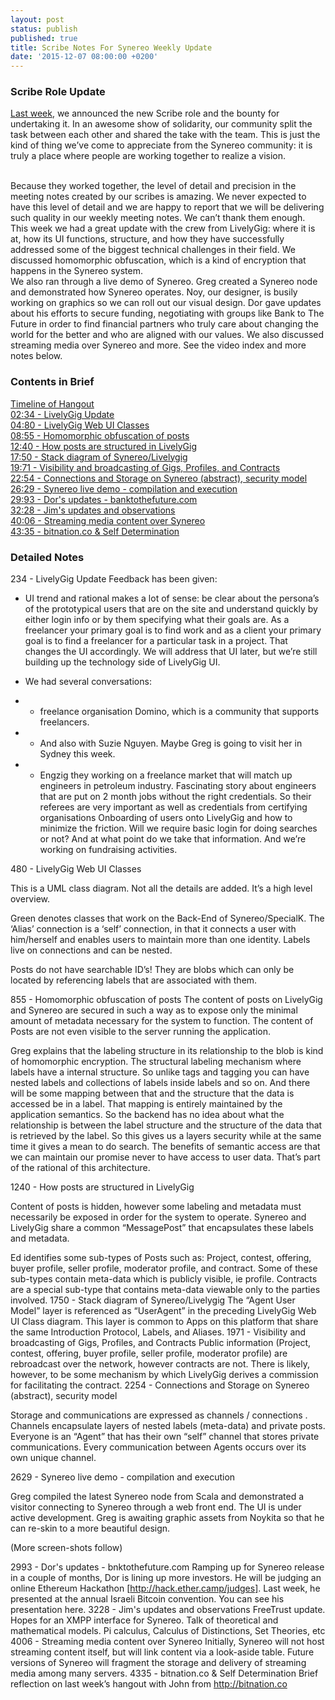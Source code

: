```yaml
---
layout: post
status: publish
published: true
title: Scribe Notes For Synereo Weekly Update
date: '2015-12-07 08:00:00 +0200'
---
```


### Scribe Role Update
[Last week](http://blog.synereo.com/2015/12/02/new-bounty/), we announced the new Scribe role and the bounty for undertaking it. In an awesome show of solidarity, our community split the task between each other and shared the take with the team. This is just the kind of thing we’ve come to appreciate from the Synereo community: it is truly a place where people are working together to realize a vision. 

<BR>
Because they worked together, the level of detail and precision in the meeting notes created by our scribes is amazing. We never expected to have this level of detail and we are happy to report that we will be delivering such quality in our weekly meeting notes. We can’t thank them enough. 

<BR>
This week we had a great update with the crew from LivelyGig: where it is at, how its UI functions, structure, and how they have successfully addressed some of the biggest technical challenges in their field. We discussed homomorphic obfuscation, which is a kind of encryption that happens in the Synereo system.

<BR>
We also ran through a live demo of Synereo. Greg created a Synereo node and demonstrated how Synereo operates. Noy, our designer, is busily working on graphics so we can roll out our visual design. Dor gave updates about his efforts to secure funding, negotiating with groups like Bank to The Future in order to find financial partners who truly care about changing the world for the better and who are aligned with our values. We also discussed streaming media over Synereo and more. 
See the video index and more notes below.

<BR>

### Contents in Brief

[Timeline of Hangout](https://www.youtube.com/watch?v=mUF5hWVdxRQ) <BR>
[02:34 - LivelyGig Update](https://youtu.be/mUF5hWVdxRQ?t=234) <BR>
[04:80 - LivelyGig Web UI Classes](https://youtu.be/mUF5hWVdxRQ?t=480) <BR>
[08:55 - Homomorphic obfuscation of posts](https://youtu.be/mUF5hWVdxRQ?t=855) <BR>
[12:40 - How posts are structured in LivelyGig](https://youtu.be/mUF5hWVdxRQ?t=1240) <BR>
[17:50 - Stack diagram of Synereo/Livelygig](https://youtu.be/mUF5hWVdxRQ?t=1750) <BR>
[19:71 - Visibility and broadcasting of Gigs, Profiles, and Contracts](https://youtu.be/mUF5hWVdxRQ?t=1971) <BR>
[22:54 - Connections and Storage on Synereo (abstract), security model](https://youtu.be/mUF5hWVdxRQ?t=2254) <BR>
[26:29 - Synereo live demo - compilation and execution](https://youtu.be/mUF5hWVdxRQ?t=2629) <BR>
[29:93 - Dor's updates - banktothefuture.com](https://www.youtu.be/mUF5hWVdxRQ?t=2993) <BR>
[32:28 - Jim's updates and observations](https://youtu.be/mUF5hWVdxRQ?t=3228) <BR>
[40:06 - Streaming media content over Synereo](https://youtu.be/mUF5hWVdxRQ?t=4006) <BR>
[43:35 - bitnation.co & Self Determination](https://youtu.be/mUF5hWVdxRQ?t=4335) <BR>

### Detailed Notes

234 - LivelyGig Update 
Feedback has been given:
* UI trend and rational makes a lot of sense: be clear about the persona’s of the prototypical users that are on the site and understand quickly by either login info or by them specifying what their goals are. As a freelancer your primary goal is to find work and as a client your primary goal is to find a freelancer for a particular task in a project. That changes the UI accordingly. We will address that UI later, but we’re still building up the technology side of LivelyGig UI. <BR>

* We had several conversations:
* * freelance organisation Domino, which is a community that supports freelancers. 
* * And also with Suzie Nguyen. Maybe Greg is going to visit her in Sydney this week.
* * Engzig they working on a freelance market that will match up engineers in petroleum industry. Fascinating story about engineers that are put on 2 month jobs without the right credentials. So their referees are very important as well as credentials from certifying organisations
Onboarding of users onto LivelyGig and how to minimize the friction. Will we require basic login for doing searches or not? And at what point do we take that information.
And we’re working on fundraising activities.

480 - LivelyGig Web UI Classes



This is a UML class diagram. Not all the details are added. It’s a high level overview.

Green denotes classes that work on the Back-End of Synereo/SpecialK.
The ‘Alias’ connection is a ‘self’ connection, in that it connects a user with him/herself and enables users to maintain more than one identity. Labels live on connections and can be nested. 

Posts do not have searchable ID’s! They are blobs which can only be located by referencing labels that are associated with them. 


855 - Homomorphic obfuscation of posts
The content of posts on LivelyGig and Synereo are secured in such a way as to expose only the minimal amount of metadata necessary for the system to function. The content of Posts are not even visible to the server running the application.

Greg explains that the labeling structure in its relationship to the blob is kind of homomorphic encryption. The structural labeling mechanism where labels have a internal structure. So unlike tags and tagging you can have nested labels and collections of labels inside labels and so on. And there will be some mapping between that and the structure that the data is accessed be in a label. That mapping is entirely maintained by the application semantics. So the backend has no idea about what the relationship is between the label structure and the structure of the data that is retrieved by the label. So this gives us a layers security while at the same time it gives a mean to do search. The benefits of semantic access are that we can maintain our promise never to have access to user data. That’s part of the rational of this architecture.


1240 - How posts are structured in LivelyGig


Content of posts is hidden, however some labeling and metadata must necessarily be exposed in order for the system to operate. Synereo and LivelyGig share a common “MessagePost” that encapsulates these labels and metadata.

Ed identifies some sub-types of Posts such as: Project, contest, offering, buyer profile, seller profile, moderator profile, and contract. Some of these sub-types contain meta-data which is publicly visible, ie profile. Contracts are a special sub-type that contains meta-data viewable only to the parties involved.
1750 - Stack diagram of Synereo/Livelygig
The “Agent User Model” layer is referenced as “UserAgent” in the preceding LivelyGig Web UI Class diagram. This layer is common to Apps on this platform that share the same Introduction Protocol, Labels, and Aliases.
1971 - Visibility and broadcasting of Gigs, Profiles, and Contracts 
Public information (Project, contest, offering, buyer profile, seller profile, moderator profile) are rebroadcast over the network, however contracts are not. There is likely, however, to be some mechanism by which LivelyGig derives a commission for facilitating the contract.
2254 - Connections and Storage on Synereo (abstract), security model 


Storage and communications are expressed as channels / connections . Channels encapsulate layers of nested labels (meta-data) and private posts. Everyone is an “Agent” that has their own “self” channel that stores private communications. Every communication between Agents occurs over its own unique channel.

2629 - Synereo live demo - compilation and execution


Greg compiled the latest Synereo node from Scala and demonstrated a visitor connecting to Synereo through a web front end. The UI is under active development. Greg is awaiting graphic assets from Noykita so that he can re-skin to a more beautiful design.

(More screen-shots follow)








2993 - Dor's updates - bnktothefuture.com
Ramping up for Synereo release in a couple of months, Dor is lining up more investors. He will be judging an online Ethereum Hackathon [http://hack.ether.camp/judges]. Last week, he presented at the annual Israeli Bitcoin convention. You can see his presentation here. 
3228 - Jim's updates and observations
FreeTrust update. Hopes for an XMPP interface for Synereo. Talk of theoretical and mathematical models. Pi calculus, Calculus of Distinctions, Set Theories, etc
4006 - Streaming media content over Synereo
Initially, Synereo will not host streaming content itself, but will link content via a look-aside table. Future versions of Synereo will fragment the storage and delivery of streaming media among many servers.
4335 - bitnation.co & Self Determination
Brief reflection on last week’s hangout with John from http://bitnation.co
